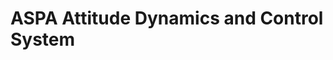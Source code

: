 # ASPA Attitude Dynamics and Control System



<!-- ## Disturbance Torques -->
<!-- ![Errors](figures/Disturbance_Errors.png) -->
<!-- ![Momenta](figures/Disturbance_Momenta.png) -->
<!-- ![Wheel Momenta](figures/Disturbance_Wheel_Momenta.png) -->
<!-- ![Rotations](figures/Disturbance_Rotations.png) -->
<!---->
<!-- ## Detumble -->
<!-- ![Errors](figures/Detumble_Errors.png) -->
<!-- ![Momenta](figures/Detumble_Momenta.png) -->
<!-- ![Wheel Momenta](figures/Detumble_Wheel_Momenta.png) -->
<!-- ![Rotations](figures/Detumble_Rotations.png) -->
<!---->
<!-- ## Belly Flop -->
<!-- ![Errors](figures/BellyFlop_Errors.png) -->
<!-- ![Momenta](figures/BellyFlop_Momenta.png) -->
<!-- ![Wheel Momenta](figures/BellyFlop_Wheel_Momenta.png) -->
<!-- ![Rotations](figures/BellyFlop_Rotations.png) -->
<!---->
<!-- ## Thruster Misalignment -->
<!-- ![Errors](figures/ThrusterMisalignment_Errors.png) -->
<!-- ![Momenta](figures/ThrusterMisalignment_Momenta.png) -->
<!-- ![Wheel Momenta](figures/ThrusterMisalignment_Wheel_Momenta.png) -->
<!-- ![Rotations](figures/ThrusterMisalignment_Rotations.png) -->
<!---->
<!-- ## Roll -->
<!-- ![Errors](figures/Roll_Errors.png) -->
<!-- ![Momenta](figures/Roll_Momenta.png) -->
<!-- ![Wheel Momenta](figures/Roll_Wheel_Momenta.png) -->
<!-- ![Rotations](figures/Roll_Rotations.png) -->
